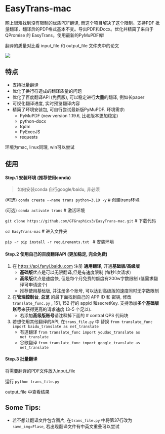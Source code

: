 # EasyTrans-mac
网上很难找到没有限制的优质PDF翻译, 而这个项目解决了这个限制。支持PDF 批量翻译，翻译后的PDF格式基本不变。导出PDF和Docx。优化并精简了来自于QPromise 的 EasyTrans。使用最新的PyMuPDF库!

翻译的质量对比看 input_file 和 output_file 文件夹中的论文

![](https://raw.githubusercontent.com/GTGraphics3/CloudPic/master/gif/Kapture_2022-04-05_at_17.18.19.gif)

## 特点

- 支持批量翻译
- 优化了换行符造成的翻译质量的问题
- 优化了百度翻译API (免费版), 可以稳定进行**大量**的翻译, 例如长paper 
- 可视化翻译进度, 实时预览翻译内容
- 精简了环境安装包, 可自行尝试最新版PyMuPDF. 环境需求:
  - PyMuPDF (new version 1.19.6, 比老版本更加稳定)
  - python-docx
  - tqdm
  - PyExecJS
  - requests

环境为mac, linux同理, win可以尝试

## 使用

#### Step.1 安装环境 (推荐使用conda)

> 如何安装conda 自行google/baidu, 非必须

(可选) `conda create --name trans python=3.10 -y`   # 创建trans环境

(可选) `conda activate trans`  # 激活环境

`git clone https://github.com/GTGraphics3/EasyTrans-mac.git`  # 下载代码

`cd EasyTrans-mac`  # 进入文件夹

`pip -r pip install -r requirements.txt `  # 安装环境



#### Step.2 使用自己的百度翻译API (更加稳定, 完全免费)

1. 在 https://api.fanyi.baidu.com 注册 **通用翻译**, 开通**基础版/高级版**
   - **基础版**优点是可以无限翻译,但是有速度限制 (每秒1次请求)
   - **高级版**优点是速度快, 但是每个月免费的额度有200w字数限制 (低需求翻译可申请这个)
   - 推荐使用基础版, 并注册多个账号, 可以达到高级版的速度同时无字数限制
2. 在**管理控制台**, **总览** 的最下面找到自己的 APP ID 和 密钥, 修改 `translate_func.py` , 151, 152 行的 appid 和secretKey. 支持添加**多个基础版账号**来获得更高的请求速度 (3-5 个足以). 
   - 若添加**高级版账号**请注释掉下面的 # contral QPS 代码块
3. 若想使用其他翻译的API, 在`trans_file.py` 中 替换 `from translate_func import baidu_translate as net_translate`  
   - 有道翻译 `from translate_func import youdao_translate as net_translate` 
   - 谷歌翻译 `from translate_func import google_translate as net_translate`



#### Step.3 批量翻译

将需要翻译的PDF文件放入input_file

运行 `python trans_file.py `

output_file 中查看结果





## Some Tips:

- 若不想让翻译文件包含图片, 在`trans_file.py` 中将第37行改为 `save_img=Flase`, 若出现翻译文件有中英文重叠可以尝试

